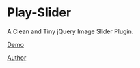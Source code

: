 Play-Slider
===========

A Clean and Tiny jQuery Image Slider Plugin.

<a href="http://www.jqueryscript.net/demo/Clean-Tiny-jQuery-Image-Slider-Plugin-Play/demo1">Demo</a>

<a href="http://www.jq-school.com/Detail.aspx?id=336">Author</a>
